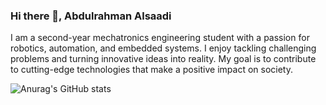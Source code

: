 ### Hi there 👋, Abdulrahman Alsaadi


I am a second-year mechatronics engineering student with a passion for robotics, automation, and embedded systems. I enjoy tackling challenging problems and turning innovative ideas into reality. My goal is to contribute to cutting-edge technologies that make a positive impact on society.

![Anurag's GitHub stats](https://github-readme-stats.vercel.app/api?username=anuraghazra&show_icons=true&theme=radical)
